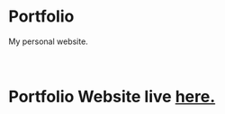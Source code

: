 # Portfolio
My personal website.

<h1>
  <br>
  Portfolio Website live <a href="https://gautampatil.me">here.</a>
